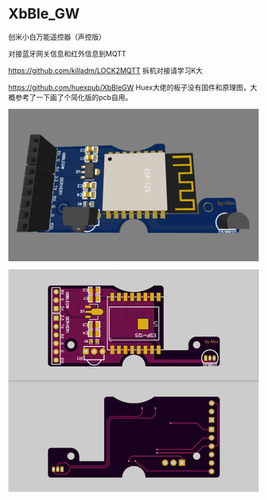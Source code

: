 # XbBle_GW
创米小白万能遥控器（声控版）

对接蓝牙网关信息和红外信息到MQTT

https://github.com/killadm/LOCK2MQTT 拆机对接请学习K大

https://github.com/huexpub/XbBleGW Huex大佬的板子没有固件和原理图，大概参考了一下画了个简化版的pcb自用。

![image](Img/Snipaste_2021-08-05_15-34-15.png)


![image](Img/Snipaste_2021-08-05_15-33-13.png)

